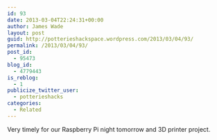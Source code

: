 ```yaml
---
id: 93
date: 2013-03-04T22:24:31+00:00
author: James Wade
layout: post
guid: http://potterieshackspace.wordpress.com/2013/03/04/93/
permalink: /2013/03/04/93/
post_id:
  - 95473
blog_id:
  - 4779443
is_reblog:
  - 1
publicize_twitter_user:
  - potterieshacks
categories:
  - Related
---
```

Very timely for our Raspberry Pi night tomorrow and 3D printer project.